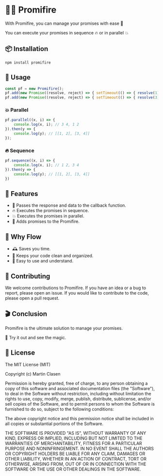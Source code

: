 # 👩‍🚒 Promifire

With Promifire, you can manage your promises with ease 🙌

You can execute your promises in sequence 🔥 or in parallel 💥
 
 ## 📦 Installation
```shell
npm install promifire
```

## 🔧 Usage
```js
const pf = new Promifire();
pf.add(new Promise((resolve, reject) => { setTimeout(() => { resolve(1) }, 1500) }), 2);
pf.add(new Promise((resolve, reject) => { setTimeout(() => { resolve(3) }, 1000) }), 4);
```

### 💥 Parallel
```js
pf.parallel((x, i) => {
    console.log(x, i); // 3 4, 1 2
}).then(y => {
    console.log(y); // [[1, 2], [3, 4]]
});
```

### 🔥 Sequence
```js
pf.sequence((x, i) => {
    console.log(x, i); // 1 2, 3 4
}).then(y => {
    console.log(y); // [[1, 2], [3, 4]]
})
```

## 🎉 Features
- 🎉 Passes the response and data to the callback function.
- 🔥 Executes the promises in sequence.
- 💥 Executes the promises in parallel.
- 💪 Adds promises to the Promifire.

## 🤔 Why Flow 
- 🕰️ Saves you time.
- 🧹 Keeps your code clean and organized.
- 🧠 Easy to use and understand.

## 🤝 Contributing
We welcome contributions to Promifire. If you have an idea or a bug to report, please open an issue. If you would like to contribute to the code, please open a pull request.

## 🎬 Conclusion
Promifire is the ultimate solution to manage your promises.

🔮 Try it out and see the magic.
## 📄 License
The MIT License (MIT)

Copyright (c) Martin Clasen

Permission is hereby granted, free of charge, to any person obtaining a copy of this software and associated documentation files (the "Software"), to deal in the Software without restriction, including without limitation the rights to use, copy, modify, merge, publish, distribute, sublicense, and/or sell copies of the Software, and to permit persons to whom the Software is furnished to do so, subject to the following conditions:

The above copyright notice and this permission notice shall be included in all copies or substantial portions of the Software.

THE SOFTWARE IS PROVIDED "AS IS", WITHOUT WARRANTY OF ANY KIND, EXPRESS OR IMPLIED, INCLUDING BUT NOT LIMITED TO THE WARRANTIES OF MERCHANTABILITY, FITNESS FOR A PARTICULAR PURPOSE AND NONINFRINGEMENT. IN NO EVENT SHALL THE AUTHORS OR COPYRIGHT HOLDERS BE LIABLE FOR ANY CLAIM, DAMAGES OR OTHER LIABILITY, WHETHER IN AN ACTION OF CONTRACT, TORT OR OTHERWISE, ARISING FROM, OUT OF OR IN CONNECTION WITH THE SOFTWARE OR THE USE OR OTHER DEALINGS IN THE SOFTWARE.

